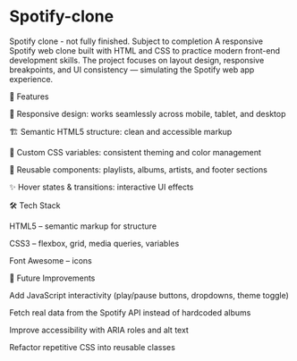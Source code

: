 # Spotify-clone
Spotify clone - not fully finished. Subject to completion
A responsive Spotify web clone built with HTML and CSS to practice modern front-end development skills.
The project focuses on layout design, responsive breakpoints, and UI consistency — simulating the Spotify web app experience.

🚀 Features

📱 Responsive design: works seamlessly across mobile, tablet, and desktop

🏗️ Semantic HTML5 structure: clean and accessible markup

🎨 Custom CSS variables: consistent theming and color management

📂 Reusable components: playlists, albums, artists, and footer sections

✨ Hover states & transitions: interactive UI effects

🛠️ Tech Stack

HTML5 – semantic markup for structure

CSS3 – flexbox, grid, media queries, variables

Font Awesome – icons

📌 Future Improvements

Add JavaScript interactivity (play/pause buttons, dropdowns, theme toggle)

Fetch real data from the Spotify API instead of hardcoded albums

Improve accessibility with ARIA roles and alt text

Refactor repetitive CSS into reusable classes
